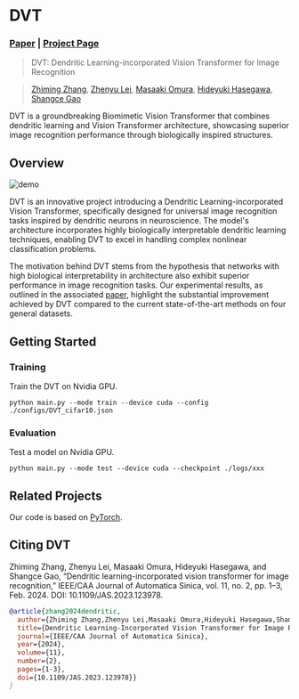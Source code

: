 # DVT 
### [Paper](https://www.ieee-jas.net/en/article/id/ec6a16fa-d348-417a-af0f-dd734c60439c) | [Project Page](https://github.com/zhangzm0128/DVT) 

> DVT: Dendritic Learning-incorporated Vision Transformer for Image Recognition

> [Zhiming Zhang](https://scholar.google.com/citations?user=j5YBr3IAAAAJ&hl=zh-CN&oi=sra), [Zhenyu Lei](https://scholar.google.com/citations?user=7Ss6peAAAAAJ&hl=zh-CN&oi=sra), [Masaaki Omura](), [Hideyuki Hasegawa](https://scholar.google.com/citations?hl=zh-CN&user=Qb2bhzcAAAAJ&view_op=list_works&sortby=pubdate), [Shangce Gao](https://toyamaailab.github.io/)


DVT is a groundbreaking Biomimetic Vision Transformer that combines dendritic learning and Vision Transformer architecture, showcasing superior image recognition performance through biologically inspired structures.

## Overview
![demo](./framework.gif)

DVT is an innovative project introducing a Dendritic Learning-incorporated Vision Transformer, specifically designed for universal image recognition tasks inspired by dendritic neurons in neuroscience. The model's architecture incorporates highly biologically interpretable dendritic learning techniques, enabling DVT to excel in handling complex nonlinear classification problems.

The motivation behind DVT stems from the hypothesis that networks with high biological interpretability in architecture also exhibit superior performance in image recognition tasks. Our experimental results, as outlined in the associated [paper](https://www.ieee-jas.net/en/article/id/ec6a16fa-d348-417a-af0f-dd734c60439c), highlight the substantial improvement achieved by DVT compared to the current state-of-the-art methods on four general datasets.

## Getting Started

### Training
Train the DVT on Nvidia GPU.
```
python main.py --mode train --device cuda --config ./configs/DVT_cifar10.json
```
### Evaluation
Test a model on Nvidia GPU.
```
python main.py --mode test --device cuda --checkpoint ./logs/xxx
```

## Related Projects

Our code is based on [PyTorch](https://github.com/pytorch/pytorch).

## Citing DVT

Zhiming Zhang, Zhenyu Lei, Masaaki Omura, Hideyuki Hasegawa, and Shangce Gao,  “Dendritic learning-incorporated vision transformer for image recognition,” IEEE/CAA Journal of Automatica Sinica, vol. 11, no. 2, pp. 1–3, Feb. 2024. DOI: 10.1109/JAS.2023.123978. 


```bib
@article{zhang2024dendritic,
  author={Zhiming Zhang,Zhenyu Lei,Masaaki Omura,Hideyuki Hasegawa,Shangce Gao},
  title={Dendritic Learning-Incorporated Vision Transformer for Image Recognition},
  journal={IEEE/CAA Journal of Automatica Sinica},  
  year={2024},
  volume={11},
  number={2},
  pages={1-3},
  doi={10.1109/JAS.2023.123978}}
}